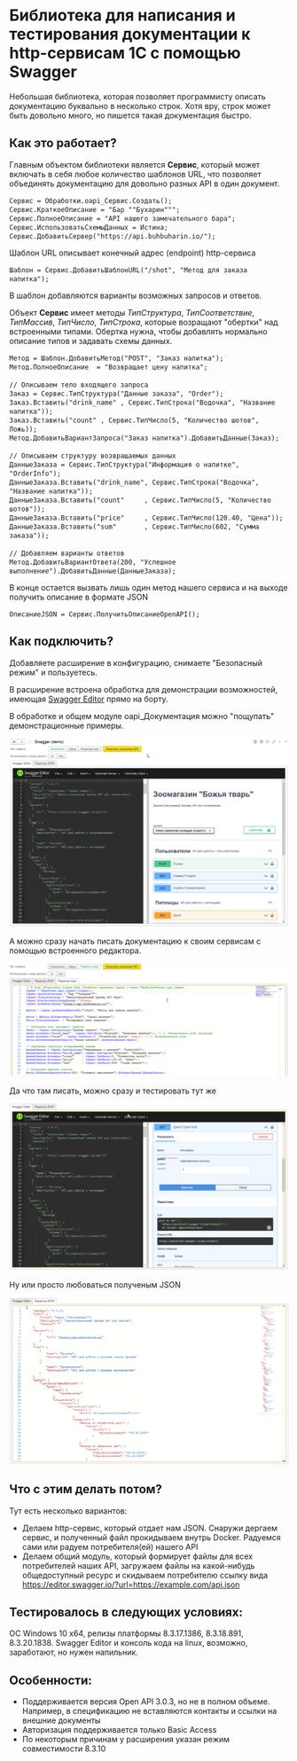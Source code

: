 # Библиотека для написания и тестирования документации к http-сервисам 1С с помощью Swagger

Небольшая библиотека, которая позволяет программисту описать документацию буквально в несколько строк. Хотя вру, строк может быть довольно много, но пишется такая документация быстро.

## Как это работает?

Главным объектом библиотеки является **Сервис**, который может включать в себя любое количество шаблонов URL, что позволяет объединять документацию для довольно разных API в один документ.

```bsl
Сервис = Обработки.oapi_Сервис.Создать();
Сервис.КраткоеОписание = "Бар ""Бухарин""";
Сервис.ПолноеОписание = "API нашего замечательного бара";
Сервис.ИспользоватьСхемыДанных = Истина;
Сервис.ДобавитьСервер("https://api.buhbuharin.io/");
```

Шаблон URL описывает конечный адрес (endpoint) http-cервиса

```bsl
Шаблон = Сервис.ДобавитьШаблонURL("/shot", "Метод для заказа напитка");
```

В шаблон добавляются варианты возможных запросов и ответов.

Объект **Сервис** имеет методы *ТипСтруктура*, *ТипСоответствие*, *ТипМассив*, *ТипЧисло*, *ТипСтрока*, которые возращают "обертки" над встроенными типами. Обертка нужна, чтобы добавлять нормально описание типов и задавать схемы данных.

```bsl
Метод = Шаблон.ДобавитьМетод("POST", "Заказ напитка");
Метод.ПолноеОписание  = "Возвращает цену напитка";

// Описываем тело входящего запроса
Заказ = Сервис.ТипСтруктура("Данные заказа", "Order");
Заказ.Вставить("drink_name" , Сервис.ТипСтрока("Водочка", "Название напитка"));
Заказ.Вставить("count" , Сервис.ТипЧисло(5, "Количество шотов", Ложь));
Метод.ДобавитьВариантЗапроса("Заказ напитка").ДобавитьДанные(Заказ);

// Описываем структуру возвращаемых данных
ДанныеЗаказа = Сервис.ТипСтруктура("Информация о напитке", "OrderInfo");
ДанныеЗаказа.Вставить("drink_name", Сервис.ТипСтрока("Водочка", "Название напитка"));
ДанныеЗаказа.Вставить("count"     , Сервис.ТипЧисло(5, "Количество шотов"));
ДанныеЗаказа.Вставить("price"     , Сервис.ТипЧисло(120.40, "Цена"));
ДанныеЗаказа.Вставить("sum"       , Сервис.ТипЧисло(602, "Сумма заказа"));

// Добавляем варианты ответов
Метод.ДобавитьВариантОтвета(200, "Успешное выполнение").ДобавитьДанные(ДанныеЗаказа);
```

В конце остается вызвать лишь один метод нашего сервиса и на выходе получить описание в формате JSON

```bsl
ОписаниеJSON = Сервис.ПолучитьОписаниеOpenAPI();
```

## Как подключить?
Добавляете расширение в конфигурацию, снимаете "Безопасный режим" и пользуетесь.

В расширение встроена обработка для демонстрации возможностей, имеющая [Swagger Editor](https://editor.swagger.io/) прямо на борту.

В обработке и общем модуле oapi_Документация можно "пощупать" демонстрационные примеры.

![Swagger Editor](https://github.com/salexdv/git_images/blob/master/swagger_editor.png?raw=true)

А можно сразу начать писать документацию к своим сервисам с помощью встроенного редактора.

![Swagger Console](https://github.com/salexdv/git_images/blob/master/swagger_console.png?raw=true)

Да что там писать, можно сразу и тестировать тут же

![Swagger Test](https://github.com/salexdv/git_images/blob/master/swagger_test.png?raw=true)

Ну или просто любоваться полученым JSON

![Swagger Test](https://github.com/salexdv/git_images/blob/master/swagger_format.png?raw=true)

## Что с этим делать потом?

Тут есть несколько вариантов:

* Делаем http-сервис, который отдает нам JSON. Снаружи дергаем сервис, и полученный файл прокидываем внутрь Docker. Радуемся сами или радуем потребителя(ей) нашего API
* Делаем общий модуль, который формирует файлы для всех потребителей наших API, загружаем файлы на какой-нибудь общедоступный ресурс и скидываем потребителю ссылку вида https://editor.swagger.io/?url=https://example.com/api.json

## Тестировалось в следующих условиях:

ОС Windows 10 x64, релизы платформы 8.3.17.1386, 8.3.18.891, 8.3.20.1838. Swagger Editor и консоль кода на linux, возможно, заработают, но нужен напильник.

## Особенности:

* Поддерживается версия Open API 3.0.3, но не в полном объеме. Например, в спецификацию не вставляются контакты и ссылки на внешние документы
* Авторизация поддерживается только Basic Access
* По некоторым причинам у расширения указан режим совместимости 8.3.10
